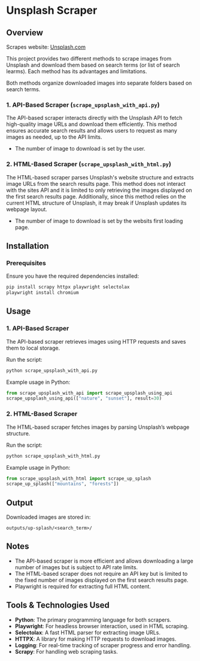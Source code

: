 
# Unsplash Scraper

## Overview
Scrapes website: [Unsplash.com](https://unsplash.com/)

This project provides two different methods to scrape images from Unsplash and download them based on search terms (or list of search learms). Each method has its advantages and limitations.

Both methods organize downloaded images into separate folders based on search terms.

### 1. API-Based Scraper (`scrape_upsplash_with_api.py`)

The API-based scraper interacts directly with the Unsplash API to fetch high-quality image URLs and download them efficiently.  This method ensures accurate search results and allows users to request as many images as needed, up to the API limits.

- The number of image to download is set by the user.

### 2. HTML-Based Scraper (`scrape_upsplash_with_html.py`)

The HTML-based scraper parses Unsplash's website structure and extracts image URLs from the search results page. This method does not interact with the sites API and it is limited to only retrieving the images displayed on the first search results page. Additionally, since this method relies on the current HTML structure of Unsplash, it may break if Unsplash updates its webpage layout.

- The number of image to download is set by the websits first loading page.


## Installation

### Prerequisites

Ensure you have the required dependencies installed:

```bash
pip install scrapy httpx playwright selectolax
playwright install chromium
```

## Usage

### 1. API-Based Scraper

The API-based scraper retrieves images using HTTP requests and saves them to local storage.

Run the script:

```bash
python scrape_upsplash_with_api.py
```

Example usage in Python:

```python
from scrape_upsplash_with_api import scrape_upsplash_using_api
scrape_upsplash_using_api(["nature", "sunset"], result=30)
```

### 2. HTML-Based Scraper

The HTML-based scraper fetches images by parsing Unsplash’s webpage structure.

Run the script:

```bash
python scrape_upsplash_with_html.py
```

Example usage in Python:

```python
from scrape_upsplash_with_html import scrape_up_splash
scrape_up_splash(["mountains", "forests"])
```
## Output

Downloaded images are stored in:

```
outputs/up-splash/<search_term>/ 
```

## Notes

- The API-based scraper is more efficient and allows downloading a large number of images but is subject to API rate limits.
- The HTML-based scraper does not require an API key but is limited to the fixed number of images displayed on the first search results page.
- Playwright is required for extracting full HTML content.


## Tools & Technologies Used

- **Python**: The primary programming language for both scrapers.
- **Playwright**: For headless browser interaction, used in HTML scraping.
- **Selectolax**: A fast HTML parser for extracting image URLs.
- **HTTPX**: A library for making HTTP requests to download images.
- **Logging**: For real-time tracking of scraper progress and error handling.
- **Scrapy**: For handling web scraping tasks.
